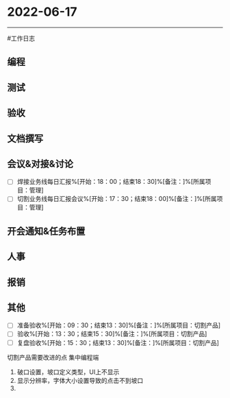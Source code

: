 # 2022-06-17 

---

#工作日志

## 编程



## 测试



## 验收 



## 文档撰写 



## 会议&对接&讨论

- [ ] 焊接业务线每日汇报%[开始：18：00；结束18：30]%[备注：]%[所属项目：管理]
- [ ] 切割业务线每日汇报会议%[开始：17：30；结束18：00]%[备注：]%[所属项目：管理]

## 开会通知&任务布置



## 人事



## 报销



## 其他
- [ ] 准备验收%[开始：09：30；结束13：30]%[备注：]%[所属项目：切割产品]
- [ ] 验收%[开始：13：30；结束15：30]%[备注：]%[所属项目：切割产品]
- [ ] 复盘验收%[开始：15：30；结束13：30]%[备注：]%[所属项目：切割产品]

切割产品需要改进的点
集中编程端
1. 破口设置，坡口定义类型，UI上不显示
2. 显示分辨率，字体大小设置导致的点击不到坡口
3. 
